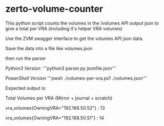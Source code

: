 # zerto-volume-counter

This python script counts the volumes in the /volumes API output json to give a total per VRA (including it's helper VRA volumes)

Use the ZVM swagger interface to get the volumes API json data. 

Save the data into a file like volumes.json

then run the parser

*Python3 Version:*
'''python3 parser.py jsonfile.json'''

*PowerShell Version*
'''pwsh ./volumes-per-vra.ps1 ./volumes.json'''

Expected output is:

Total Volumes per VRA (Mirror + journal + scratch)

vra_volumes{OwningVRA="192.168.50.52"} : 13

vra_volumes{OwningVRA="192.168.50.51"} : 14
